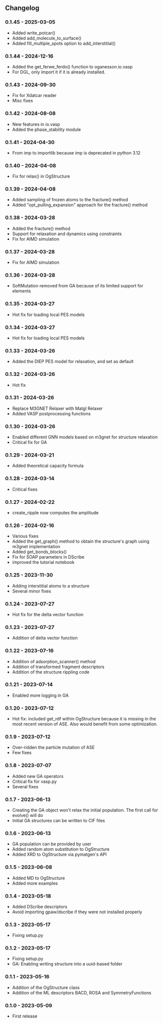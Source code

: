 ## Changelog


### 0.1.45 - 2025-03-05

* Added write_potcar()
* Added add_molecule_to_surface()
* Added fill_multiple_spots option to add_interstitial()

### 0.1.44 - 2024-12-16

* Added the get_ferwe_ferdo() function to oganesson.io.vasp
* For DGL, only import it if it is already installed.

### 0.1.43 - 2024-09-30

* Fix for Xdatcar reader
* Misc fixes

### 0.1.42 - 2024-08-08

* New features in io.vasp
* Added the phase_stability module

### 0.1.41 - 2024-04-30

* From imp to importlib because imp is deprecated in python 3.12

### 0.1.40 - 2024-04-08

* Fix for relax() in OgStructure

### 0.1.39 - 2024-04-08

* Added sampling of frozen atoms to the fracture() method
* Added "opt_pulling_expansion" approach for the fracture() method

### 0.1.38 - 2024-03-28

* Added the fracture() method
* Support for relaxation and dynamics using constraints
* Fix for AIMD simulation

### 0.1.37 - 2024-03-28

* Fix for AIMD simulation

### 0.1.36 - 2024-03-28

* SoftMutation removed from GA because of its limited support for elements

### 0.1.35 - 2024-03-27

* Hot fix for loading local PES models

### 0.1.34 - 2024-03-27

* Hot fix for loading local PES models

### 0.1.33 - 2024-03-26

* Added the DIEP PES model for relaxation, and set as default

### 0.1.32 - 2024-03-26

* Hot fix

### 0.1.31 - 2024-03-26

* Replace M3GNET Relaxer with Matgl Relaxer
* Added VASP postprocessing functions

### 0.1.30 - 2024-03-26

* Enabled different GNN models based on m3gnet for structure relaxation
* Critical fix for GA

### 0.1.29 - 2024-03-21

* Added theoretical capacity formula

### 0.1.28 - 2024-03-14

* Critical fixes

### 0.1.27 - 2024-02-22

* create_ripple now computes the amplitude

### 0.1.26 - 2024-02-16

* Various fixes
* Added the get_graph() method to obtain the structure's graph using m3gnet implementation
* Added get_bonds_blocks()
* Fix for SOAP parameters in DScribe
* improved the tutorial notebook

### 0.1.25 - 2023-11-30

* Adding interstitial atoms to a structure
* Several minor fixes

### 0.1.24 - 2023-07-27

* Hot fix for the delta vector function

### 0.1.23 - 2023-07-27

* Addition of delta vector function

### 0.1.22 - 2023-07-16

* Addition of adsorption_scanner() method
* Addition of transformed fragment descriptors
* Addition of the structure rippling code

### 0.1.21 - 2023-07-14

* Enabled more logging in GA

### 0.1.20 - 2023-07-12

* Hot fix: included get_rdf within OgStructure because it is missing in the most recent version of ASE. Also would benefit from some optimization.

### 0.1.9 - 2023-07-12

* Over-ridden the particle mutation of ASE
* Few fixes

### 0.1.8 - 2023-07-07

* Added new GA operators
* Critical fix for vasp.py
* Several fixes

### 0.1.7 - 2023-06-13

* Creating the GA object won't relax the initial population. The first call for evolve() will do
* Initial GA structures can be written to CIF files

### 0.1.6 - 2023-06-13

* GA population can be provided by user
* Added random atom substitution to OgStructure
* Added XRD to OgStructure via pymatgen's API

### 0.1.5 - 2023-06-08

* Added MD to OgStructure
* Added more examples

### 0.1.4 - 2023-05-18

* Added DScribe descriptors
* Avoid importing gpaw/dscribe if they were not installed properly

### 0.1.3 - 2023-05-17

* Fixing setup.py

### 0.1.2 - 2023-05-17

* Fixing setup.py
* GA: Enabling writing structure into a uuid-based folder

### 0.1.1 - 2023-05-16

* Addition of the OgStructure class
* Addition of the ML descriptors BACD, ROSA and SymmetryFunctions

### 0.1.0 - 2023-05-09

* First release
